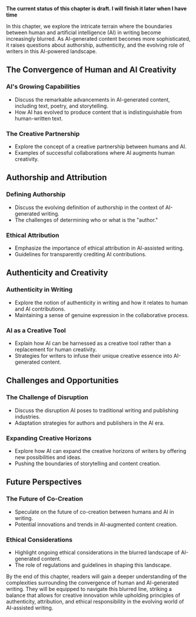 **The current status of this chapter is draft. I will finish it later when I have time**

In this chapter, we explore the intricate terrain where the boundaries between human and artificial intelligence (AI) in writing become increasingly blurred. As AI-generated content becomes more sophisticated, it raises questions about authorship, authenticity, and the evolving role of writers in this AI-powered landscape.

The Convergence of Human and AI Creativity
------------------------------------------

### AI's Growing Capabilities

* Discuss the remarkable advancements in AI-generated content, including text, poetry, and storytelling.
* How AI has evolved to produce content that is indistinguishable from human-written text.

### The Creative Partnership

* Explore the concept of a creative partnership between humans and AI.
* Examples of successful collaborations where AI augments human creativity.

Authorship and Attribution
--------------------------

### Defining Authorship

* Discuss the evolving definition of authorship in the context of AI-generated writing.
* The challenges of determining who or what is the "author."

### Ethical Attribution

* Emphasize the importance of ethical attribution in AI-assisted writing.
* Guidelines for transparently crediting AI contributions.

Authenticity and Creativity
---------------------------

### Authenticity in Writing

* Explore the notion of authenticity in writing and how it relates to human and AI contributions.
* Maintaining a sense of genuine expression in the collaborative process.

### AI as a Creative Tool

* Explain how AI can be harnessed as a creative tool rather than a replacement for human creativity.
* Strategies for writers to infuse their unique creative essence into AI-generated content.

Challenges and Opportunities
----------------------------

### The Challenge of Disruption

* Discuss the disruption AI poses to traditional writing and publishing industries.
* Adaptation strategies for authors and publishers in the AI era.

### Expanding Creative Horizons

* Explore how AI can expand the creative horizons of writers by offering new possibilities and ideas.
* Pushing the boundaries of storytelling and content creation.

Future Perspectives
-------------------

### The Future of Co-Creation

* Speculate on the future of co-creation between humans and AI in writing.
* Potential innovations and trends in AI-augmented content creation.

### Ethical Considerations

* Highlight ongoing ethical considerations in the blurred landscape of AI-generated content.
* The role of regulations and guidelines in shaping this landscape.

By the end of this chapter, readers will gain a deeper understanding of the complexities surrounding the convergence of human and AI-generated writing. They will be equipped to navigate this blurred line, striking a balance that allows for creative innovation while upholding principles of authenticity, attribution, and ethical responsibility in the evolving world of AI-assisted writing.
